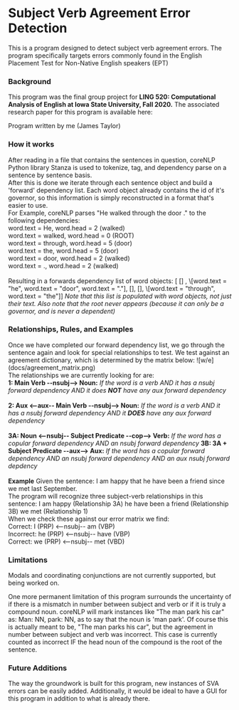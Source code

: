 <h1>Subject Verb Agreement Error Detection</h1>
This is a program designed to detect subject verb agreement errors.
The program specifically targets errors commonly found in the English Placement Test for Non-Native English speakers (EPT)
<h3> Background </h3>
This program was the final group project for <b>LING 520: Computational Analysis of English at Iowa State
University, Fall 2020.</b>
The associated research paper for this program is available here:

Program written by me (James Taylor)

<h3>How it works</h3>
After reading in a file that contains the sentences in question, coreNLP Python library Stanza is used to
tokenize, tag, and dependency parse on a sentence by sentence basis.  
<br />
After this is done we iterate through each sentence object and
build a 'forward' dependency list. Each word object
already contains the id of it's governor, so this information
is simply reconstructed in a format that's easier to use.  
<br />
For Example, coreNLP parses "He walked through the door ." to the following dependencies:<br>
word.text = He, word.head = 2 (walked)<br>
word.text = walked, word.head = 0 (ROOT)<br>
word.text = through, word.head = 5 (door)<br>
word.text = the, word.head = 5 (door)<br>
word.text = door, word.head = 2 (walked)<br>
word.text = ., word.head = 2 (walked)<br>
<br />
Resulting in a forwards dependency list of word objects:    
[ [] , \[word.text = "he", word.text = "door", word.text =  "."], [], [], \[word.text = "through", word.text = "the"]]  
<em> Note that this list is populated with word objects, not just their text. 
Also note that the root never appears (because it can only be a governor, and is never a dependent) </em>  
<h3> Relationships, Rules, and Examples </h3>
Once we have completed our forward dependency list, we go through the sentence again
and look for special relationships to test. We test against an agreement dictionary, which is determined
by the matrix below:  
![w/e](docs/agreement_matrix.png)  
<br />
The relationships we are currently looking for are:<br>    
<b>1: Main Verb --nsubj--> Noun:</b>     
<em>If the word is a verb AND it has a nsubj forward dependency AND it does <b>NOT</b> have any aux forward dependency</em><br>
<br />
<b>2: Aux <--aux-- Main Verb --nsubj--> Noun:</b>  
<em>If the word is a verb AND it has a nsubj forward dependency AND it <b>DOES</b> have any aux forward dependency</em><br> 
<br />
<b>3A: Noun <--nsubj-- Subject Predicate --cop--> Verb:</b>  
<em>If the word has a copular forward dependency AND an nsubj forward dependency</em>
<b>3B: 3A + Subject Predicate --aux--> Aux:</b>  
<em>If the word has a copular forward dependency AND an nsubj forward dependency AND an aux nsubj forward depdency</em><br> 
<br />  
<b>Example</b>  
Given the sentence: I am happy that he have been a friend since we met last September.
<br />    
The program will recognize three subject-verb relationships in this sentence:  
I am happy (Relationship 3A)  
he have been a friend (Relationship 3B)  
we met (Relationship 1)  
<br />
When we check these against our error matrix we find:  
<br />Correct: I (PRP) <--nsubj-- am (VBP)
<br />Incorrect: he (PRP) <--nsubj-- have (VBP)
<br />Correct: we (PRP) <--nsubj-- met (VBD)

<h3> Limitations </h3>
Modals and coordinating conjunctions are not currently supported, but being worked on.

One more permanent limitation of this program surrounds the uncertainty of if there is a mismatch in number between
subject and verb or if it is truly a compound noun. coreNLP will mark instances like "The man park his car"
as: Man: NN, park: NN, as to say that the noun is 'man park'. Of course this is actually meant to be, 
"The man parks his car", but the agreement in number between subject and verb was incorrect. This case is
currently counted as incorrect IF the head noun of the compound is the root of the sentence.  


<h3> Future Additions </h3>
The way the groundwork is built for this program, new instances of SVA errors can be easily added.
Additionally, it would be ideal to have a GUI for this program in addition to what is already there.
